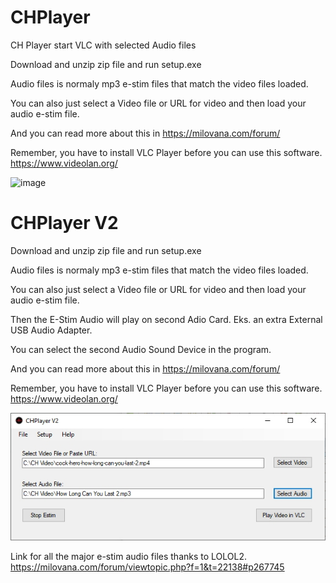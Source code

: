 # CHPlayer
CH Player start VLC with selected Audio files

Download and unzip zip file and run setup.exe

Audio files is normaly mp3 e-stim files that match the video files loaded.

You can also just select a Video file or URL for video and then load your audio e-stim file.

And you can read more about this in https://milovana.com/forum/

Remember, you have to install VLC Player before you can use this software. https://www.videolan.org/

![image](https://user-images.githubusercontent.com/46462109/50802293-cea1d080-12e6-11e9-959f-745df68cd9b4.png)

# CHPlayer V2
Download and unzip zip file and run setup.exe

Audio files is normaly mp3 e-stim files that match the video files loaded.

You can also just select a Video file or URL for video and then load your audio e-stim file.

Then the E-Stim Audio will play on second Adio Card. Eks. an extra External USB Audio Adapter.

You can select the second Audio Sound Device in the program. 

And you can read more about this in https://milovana.com/forum/

Remember, you have to install VLC Player before you can use this software. https://www.videolan.org/

![](CHPlayerV2.jpg)

Link for all the major e-stim audio files thanks to LOLOL2. https://milovana.com/forum/viewtopic.php?f=1&t=22138#p267745

